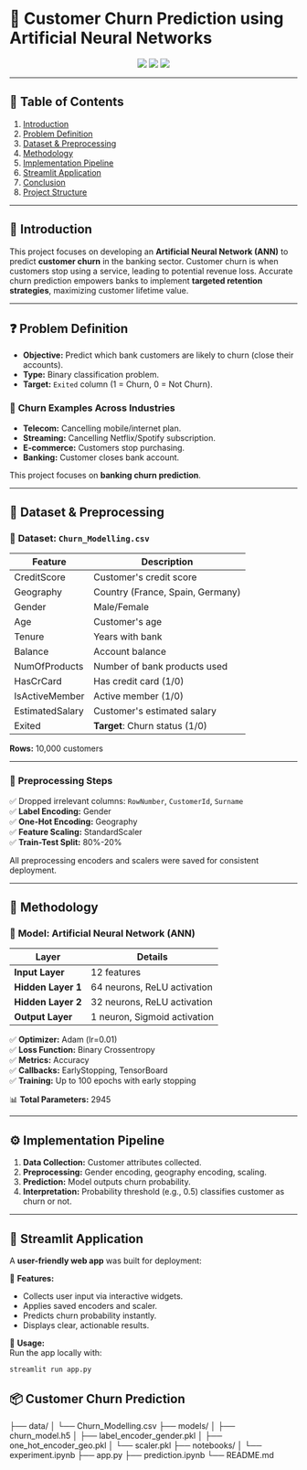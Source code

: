 # 🌟 Customer Churn Prediction using Artificial Neural Networks

<p align="center">
  <img src="https://img.shields.io/badge/Project%20Status-Completed-green" />
  <img src="https://img.shields.io/badge/Model-ANN-blueviolet" />
  <img src="https://img.shields.io/badge/Deployment-Streamlit-orange" />
</p>

---

## 📌 **Table of Contents**

1. [Introduction](#introduction)
2. [Problem Definition](#problem-definition)
3. [Dataset & Preprocessing](#dataset--preprocessing)
4. [Methodology](#methodology)
5. [Implementation Pipeline](#implementation-pipeline)
6. [Streamlit Application](#streamlit-application)
7. [Conclusion](#conclusion)
8. [Project Structure](#project-structure)

---

## 📝 **Introduction**

This project focuses on developing an **Artificial Neural Network (ANN)** to predict **customer churn** in the banking sector. Customer churn is when customers stop using a service, leading to potential revenue loss. Accurate churn prediction empowers banks to implement **targeted retention strategies**, maximizing customer lifetime value.

---

## ❓ **Problem Definition**

- **Objective:** Predict which bank customers are likely to churn (close their accounts).
- **Type:** Binary classification problem.
- **Target:** `Exited` column (1 = Churn, 0 = Not Churn).

### 🔹 **Churn Examples Across Industries**
- **Telecom:** Cancelling mobile/internet plan.
- **Streaming:** Cancelling Netflix/Spotify subscription.
- **E-commerce:** Customers stop purchasing.
- **Banking:** Customer closes bank account.

This project focuses on **banking churn prediction**.

---

## 📂 **Dataset & Preprocessing**

### 🔸 **Dataset:** `Churn_Modelling.csv`

| Feature | Description |
|---|---|
| CreditScore | Customer's credit score |
| Geography | Country (France, Spain, Germany) |
| Gender | Male/Female |
| Age | Customer's age |
| Tenure | Years with bank |
| Balance | Account balance |
| NumOfProducts | Number of bank products used |
| HasCrCard | Has credit card (1/0) |
| IsActiveMember | Active member (1/0) |
| EstimatedSalary | Customer's estimated salary |
| Exited | **Target**: Churn status (1/0) |

**Rows:** 10,000 customers

---

### 🔸 **Preprocessing Steps**

✅ Dropped irrelevant columns: `RowNumber`, `CustomerId`, `Surname`  
✅ **Label Encoding:** Gender  
✅ **One-Hot Encoding:** Geography  
✅ **Feature Scaling:** StandardScaler  
✅ **Train-Test Split:** 80%-20%

All preprocessing encoders and scalers were saved for consistent deployment.

---

## 🧠 **Methodology**

### 🔹 **Model: Artificial Neural Network (ANN)**

| Layer | Details |
|---|---|
| **Input Layer** | 12 features |
| **Hidden Layer 1** | 64 neurons, ReLU activation |
| **Hidden Layer 2** | 32 neurons, ReLU activation |
| **Output Layer** | 1 neuron, Sigmoid activation |

✅ **Optimizer:** Adam (lr=0.01)  
✅ **Loss Function:** Binary Crossentropy  
✅ **Metrics:** Accuracy  
✅ **Callbacks:** EarlyStopping, TensorBoard  
✅ **Training:** Up to 100 epochs with early stopping

📊 **Total Parameters:** 2945

---

## ⚙️ **Implementation Pipeline**

1. **Data Collection:** Customer attributes collected.
2. **Preprocessing:** Gender encoding, geography encoding, scaling.
3. **Prediction:** Model outputs churn probability.
4. **Interpretation:** Probability threshold (e.g., 0.5) classifies customer as churn or not.

---

## 🚀 **Streamlit Application**

A **user-friendly web app** was built for deployment:

🔹 **Features:**
- Collects user input via interactive widgets.
- Applies saved encoders and scaler.
- Predicts churn probability instantly.
- Displays clear, actionable results.

🔹 **Usage:**  
Run the app locally with:

```bash
streamlit run app.py
```

## 📦 **Customer Churn Prediction**
├── data/
│ └── Churn_Modelling.csv
├── models/
│ ├── churn_model.h5
│ ├── label_encoder_gender.pkl
│ ├── one_hot_encoder_geo.pkl
│ └── scaler.pkl
├── notebooks/
│ └── experiment.ipynb
├── app.py
├── prediction.ipynb
└── README.md
